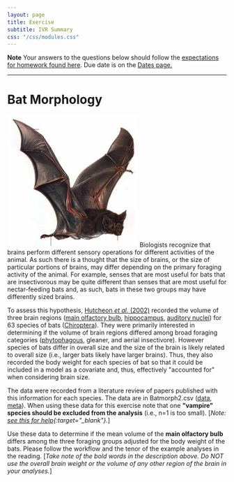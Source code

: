 ```yaml
---
layout: page
title: Exercise
subtitle: IVR Summary
css: "/css/modules.css"
---
```


<div class="alert alert-warning">
  <strong>Note</strong> Your answers to the questions below should follow the <a href="../resources/hwformat" target="_blank">expectations for homework found here</a>. Due date is on the <a href="../../resources/Dates-Current" target="_blank">Dates page.</a>
</div>

----

# Bat Morphology
<img src="../zimgs/bat.jpg" alt="Decoration" class="img-right">
Biologists recognize that brains perform different sensory operations for different activities of the animal. As such there is a thought that the size of brains, or the size of particular portions of brains, may differ depending on the primary foraging activity of the animal. For example, senses that are most useful for bats that are insectivorous may be quite different than senses that are most useful for nectar-feeding bats and, as such, bats in these two groups may have differently sized brains.

To assess this hypothesis, [Hutcheon *et al.* (2002)](http://biology.ucr.edu/people/faculty/Garland/HutcEA02.pdf) recorded the volume of three brain regions ([main olfactory bulb](https://en.wikipedia.org/wiki/Olfactory_bulb), [hippocampus](https://en.wikipedia.org/wiki/Hippocampus), [auditory nuclei](https://en.wikipedia.org/wiki/Cochlear_nucleus)) for 63 species of bats ([Chiroptera](https://en.wikipedia.org/wiki/Bat)). They were primarily interested in determining if the volume of brain regions differed among broad foraging categories ([phytophagous](https://www.merriam-webster.com/dictionary/phytophagous), gleaner, and aerial insectivore). However species of bats differ in overall size and the size of the brain is likely related to overall size (i.e., larger bats likely have larger brains). Thus, they also recorded the body weight for each species of bat so that it could be included in a model as a covariate and, thus, effectively "accounted for" when considering brain size.

The data were recorded from a literature review of papers published with this information for each species. The data are in Batmorph2.csv ([data](https://raw.githubusercontent.com/droglenc/NCData/master/Batmorph2.csv), [meta](https://github.com/droglenc/NCData/blob/master/Batmorph2_meta.txt)). When using these data for this exercise note that one **"vampire" species should be excluded from the analysis** (i.e., n=1 is too small). [*Note: [see this for help](../resources/R_HowTo_Filter.html#eliminating-one-group){:target="_blank"}.*]

Use these data to determine if the mean volume of the **main olfactory bulb** differs among the three foraging groups adjusted for the body weight of the bats. Please follow the workflow and the tenor of the example analyses in the reading. [*Take note of the bold words in the description above. Do NOT use the overall brain weight or the volume of any other region of the brain in your analyses.*]
